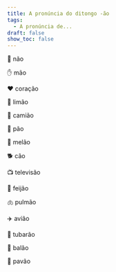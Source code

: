 ```yaml
---
title: A pronúncia do ditongo -ão
tags:
  - A pronúncia de...
draft: false
show_toc: false
---
```

<e-moji> 🙅 </e-moji> não

<e-moji> ✋ </e-moji> mão

<e-moji> ❤️ </e-moji> coração

<e-moji> 🍋 </e-moji> limão

<e-moji> 🚛 </e-moji> camião

<e-moji> 🍞 </e-moji>  pão

<e-moji> 🍈 </e-moji> melão

<e-moji> 🐕 </e-moji> cão

<e-moji> 📺 </e-moji> televisão

<e-moji> 🫘 </e-moji> feijão

<e-moji> 🫁 </e-moji> pulmão

<e-moji> ✈️ </e-moji> avião

<e-moji> 🦈 </e-moji> tubarão

<e-moji> 🎈 </e-moji> balão

<e-moji> 🦚 </e-moji> pavão
